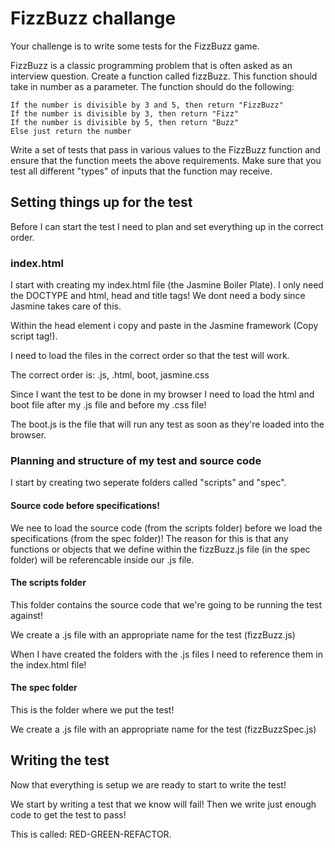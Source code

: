 # FizzBuzz challange

Your challenge is to write some tests for the FizzBuzz game.

FizzBuzz is a classic programming problem that is often asked as an interview question. Create a function called fizzBuzz. This function should take in number as a parameter. The function should do the following:

    If the number is divisible by 3 and 5, then return "FizzBuzz"
    If the number is divisible by 3, then return "Fizz"
    If the number is divisible by 5, then return "Buzz"
    Else just return the number

Write a set of tests that pass in various values to the FizzBuzz function and ensure that the function meets the above requirements. Make sure that you test all different "types" of inputs that the function may receive.

## Setting things up for the test

Before I can start the test I need to plan and set everything up in the correct order.

### index.html

I start with creating my index.html file (the Jasmine Boiler Plate).
I only need the DOCTYPE and html, head and title tags!
We dont need a body since Jasmine takes care of this.

Within the head element i copy and paste in the Jasmine framework (Copy script tag!).

I need to load the files in the correct order so that the test will work.

The correct order is: .js, .html, boot, jasmine.css

Since I want the test to be done in my browser I need to load the html and boot file after my .js file and before my .css file!

The boot.js is the file that will run any test as soon as they're loaded into the browser.

### Planning and structure of my test and source code

I start by creating two seperate folders called "scripts" and "spec".

#### Source code before specifications!

We nee to load the source code (from the scripts folder) before we load the specifications (from the spec folder)!
The reason for this is that any functions or objects that we define within the fizzBuzz.js file (in the spec folder) will be referencable inside our .js file.

#### The scripts folder

This folder contains the source code that we're going to be running the test against!

We create a .js file with an appropriate name for the test (fizzBuzz.js)

When I have created the folders with the .js files I need to reference them in the index.html file!

#### The spec folder

This is the folder where we put the test!

We create a .js file with an appropriate name for the test (fizzBuzzSpec.js)

## Writing the test

Now that everything is setup we are ready to start to write the test!

We start by writing a test that we know will fail!
Then we write just enough code to get the test to pass!

This is called: RED-GREEN-REFACTOR.